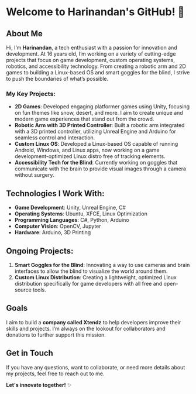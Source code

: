 # Welcome to Harinandan's GitHub! 👋

## About Me

Hi, I’m **Harinandan**, a tech enthusiast with a passion for innovation and development. At 16 years old, I’m working on a variety of cutting-edge projects that focus on game development, custom operating systems, robotics, and accessibility technology. From creating a robotic arm and 2D games to building a Linux-based OS and smart goggles for the blind, I strive to push the boundaries of what’s possible.

### My Key Projects:
- **2D Games**: Developed engaging platformer games using Unity, focusing on fun themes like snow, desert, and more. I aim to create unique and modern game experiences that stand out from the crowd.
- **Robotic Arm with 3D Printed Controller**: Built a robotic arm integrated with a 3D printed controller, utilizing Unreal Engine and Arduino for seamless control and interaction.
- **Custom Linux OS**: Developed a Linux-based OS capable of running Android, Windows, and Linux apps, now working on a game development-optimized Linux distro free of tracking elements.
- **Accessibility Tech for the Blind**: Currently working on goggles that communicate with the brain to provide visual images through a camera without surgery.

## Technologies I Work With:
- **Game Development**: Unity, Unreal Engine, C#
- **Operating Systems**: Ubuntu, XFCE, Linux Optimization
- **Programming Languages**: C#, Python, Arduino
- **Computer Vision**: OpenCV, Jupyter
- **Hardware**: Arduino, 3D Printing

## Ongoing Projects:
1. **Smart Goggles for the Blind**: Innovating a way to use cameras and brain interfaces to allow the blind to visualize the world around them.
2. **Custom Linux Distribution**: Creating a lightweight, optimized Linux distribution specifically for game developers with all free and open-source tools.

## Goals
I aim to build a **company called Xtendz** to help developers improve their skills and projects. I’m always on the lookout for collaborators and donations to further support this mission.

## Get in Touch
If you have any questions, want to collaborate, or need more details about my projects, feel free to reach out to me.

**Let's innovate together!** ✨
